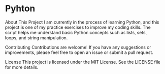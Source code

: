# Pyhton
About This Project
I am currently in the process of learning Python, and this project is one of my practice exercises to improve my coding skills. The script helps me understand basic Python concepts such as lists, sets, loops, and string manipulation.

Contributing
Contributions are welcome! If you have any suggestions or improvements, please feel free to open an issue or submit a pull request.

License
This project is licensed under the MIT License. See the LICENSE file for more details.
